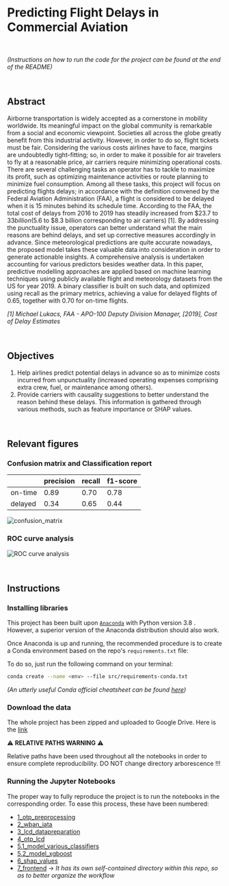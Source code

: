 # Predicting Flight Delays in Commercial Aviation
&nbsp;

*(Instructions on how to run the code for the project can be found at the end of the README)*
&nbsp;

&nbsp;


## Abstract

Airborne transportation is widely accepted as a cornerstone in mobility worldwide. Its meaningful impact on the global community is remarkable from a social and economic viewpoint. Societies all across the globe greatly benefit from this industrial activity. However, in order to do so, flight tickets must be fair. Considering the various costs airlines have to face, margins are undoubtedly tight-fitting; so, in order to make it possible for air travelers to fly at a reasonable price, air carriers require minimizing operational costs. There are several challenging tasks an operator has to tackle to maximize its profit, such as optimizing maintenance activities or route planning to minimize fuel consumption.  Among all these tasks, this project will focus on predicting flights delays; in accordance with the definition convened by the Federal Aviation Administration (FAA), a flight is considered to be delayed when it is 15 minutes behind its schedule time. According to the FAA, the total cost of delays from 2016 to 2019 has steadily increased from $23.7 to $33 billion ($5.6 to $8.3 billion corresponding to air carriers) [1]. By addressing the punctuality issue, operators can better understand what the main reasons are behind delays, and set up corrective measures accordingly in advance. Since meteorological predictions are quite accurate nowadays, the proposed model takes these valuable data into consideration in order to generate actionable insights. A comprehensive analysis is undertaken accounting for various predictors besides weather data. In this paper, predictive modelling approaches are applied based on machine learning techniques using publicly available flight and meteorology datasets from the US for year 2019. A binary classifier is built on such data, and optimized using recall as the primary metrics, achieving a value for delayed flights of 0.65, together with 0.70 for on-time flights.

*\[1] Michael Lukacs, FAA - APO-100 Deputy Division Manager, \[2019], Cost of Delay Estimates*
&nbsp;

&nbsp;


## Objectives

1. Help airlines predict potential delays in advance so as to minimize costs incurred from unpunctuality (increased operating expenses comprising extra crew, fuel, or maintenance among others).
2. Provide carriers with causality suggestions to better understand the reason behind these delays. This information is gathered through various methods, such as feature importance or SHAP values.
&nbsp;

&nbsp;



## Relevant figures

### Confusion matrix and Classification report

|                |     precision    |     recall    |     f1-score    |
|----------------|------------------|---------------|-----------------|
|     on-time    |     0.89         |     0.70      |     0.78        |
|     delayed    |     0.34         |     0.65      |     0.44        |

![confusion_matrix](https://user-images.githubusercontent.com/71399207/117335574-97826080-ae9b-11eb-8db9-fe170161a2e3.png)

### ROC curve analysis

![ROC curve analysis](https://user-images.githubusercontent.com/71399207/117335798-d4e6ee00-ae9b-11eb-8821-2643de56633d.png)
&nbsp;

&nbsp;



## Instructions

### Installing libraries

This project has been built upon [`Anaconda`](https://www.anaconda.com/distribution/) with Python version 3.8 . However, a superior version of the Anaconda distribution should also work.

Once Anaconda is up and running, the recommended procedure is to create a Conda environment based on the repo's `requirements.txt` file:

To do so, just run the following command on your terminal:

```bash
conda create --name <env> --file src/requirements-conda.txt
```

*(An utterly useful Conda official cheatsheet can be found [here](https://docs.conda.io/projects/conda/en/latest/_downloads/843d9e0198f2a193a3484886fa28163c/conda-cheatsheet.pdf))*

### Download the data
The whole project has been zipped and uploaded to Google Drive. Here is the [link](https://drive.google.com/drive/folders/11dHZbCN1WCdrYVgMQM8FwV2x2KzdewXI)  
  
:warning: **RELATIVE PATHS WARNING** :warning:  

Relative paths have been used throughout all the notebooks in order to ensure complete reproducibility. DO NOT change directory arborescence !!!

### Running the Jupyter Notebooks
The proper way to fully reproduce the project is to run the notebooks in the corresponding order. To ease this process, these have been numbered:
- [1_otp_preprocessing](notebooks/1_otp_preprocessing.ipynb)
- [2_wban_iata](notebooks/2_wban_iata.ipynb)
- [3_lcd_datapreparation](notebooks/3_lcd_datapreparation.ipynb)
- [4_otp_lcd](notebooks/4_otp_lcd.ipynb)
- [5.1_model_various_classifiers](notebooks/5.1_model_various_classifiers.ipynb)
- [5.2_model_xgboost](notebooks/5.2_model_xgboost.ipynb)
- [6_shap_values](notebooks/6_shap_values.ipynb)
- [7_frontend](https://github.com/malonsol/TFM_KSchool/tree/main/frontend) → *It has its own self-contained directory within this repo, so as to better organize the workflow*



